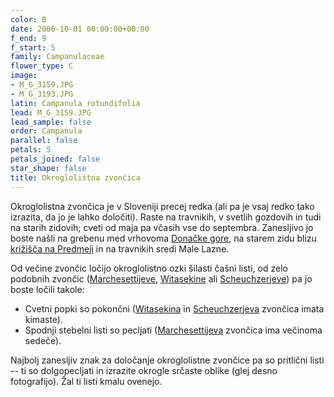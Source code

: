 ```yaml
---
color: B
date: 2006-10-01 00:00:00+00:00
f_end: 9
f_start: 5
family: Campanulaceae
flower_type: C
image:
- M_G_3159.JPG
- M_G_3193.JPG
latin: Campanula rotundifolia
lead: M_G_3159.JPG
lead_sample: false
order: Campanula
parallel: false
petals: 5
petals_joined: false
star_shape: false
title: Okroglolistna zvončica
---
```

Okroglolistna zvončica je v Sloveniji precej redka (ali pa je vsaj redko tako izrazita, da jo je lahko določiti). Raste na travnikih, v svetlih gozdovih in tudi na starih zidovih; cveti od maja pa včasih vse do septembra. Zanesljivo jo boste našli na grebenu med vrhovoma [Donačke gore](/hikes/donackagora), na starem zidu blizu [križišča na Predmeji](/hikes/kucelj/predmeja) in na travnikih sredi Male Lazne.

Od večine zvončic ločijo okroglolistno ozki šilasti čašni listi, od zelo podobnih zvončic ([Marchesettijeve](../campanulamarchesettii/), [Witasekine](../campanulawitasekiana/) ali [Scheuchzerjeve](../campanulascheuchzeri/)) pa jo boste ločili takole:

-   Cvetni popki so pokončni ([Witasekina](../campanulawitasekiana/) in [Scheuchzerjeva](../campanulascheuchzeri/) zvončica imata kimaste).
-   Spodnji stebelni listi so pecljati ([Marchesettijeva](../campanulamarchesettii/) zvončica ima večinoma sedeče).

Najbolj zanesljiv znak za določanje okroglolistne zvončice pa so pritlični listi -- ti so dolgopecljati in izrazite okrogle srčaste oblike (glej desno fotografijo). Žal ti listi kmalu ovenejo.
